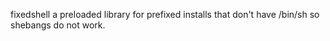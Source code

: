 fixedshell
a preloaded library for prefixed installs that don't have /bin/sh so
shebangs do not work. 


